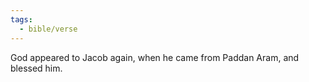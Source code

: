 ```yaml
---
tags:
  - bible/verse
---
```

God appeared to Jacob again, when he came from Paddan Aram, and blessed him.